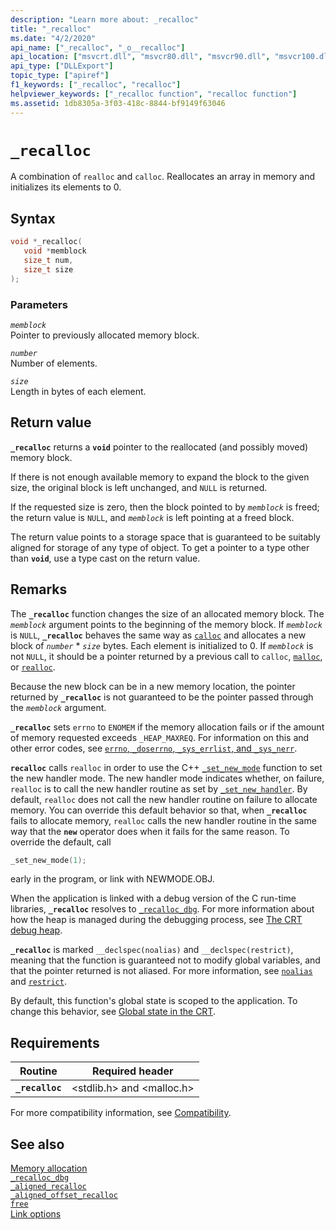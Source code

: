 ```yaml
---
description: "Learn more about: _recalloc"
title: "_recalloc"
ms.date: "4/2/2020"
api_name: ["_recalloc", "_o__recalloc"]
api_location: ["msvcrt.dll", "msvcr80.dll", "msvcr90.dll", "msvcr100.dll", "msvcr100_clr0400.dll", "msvcr110.dll", "msvcr110_clr0400.dll", "msvcr120.dll", "msvcr120_clr0400.dll", "ucrtbase.dll", "api-ms-win-crt-heap-l1-1-0.dll", "api-ms-win-crt-private-l1-1-0.dll"]
api_type: ["DLLExport"]
topic_type: ["apiref"]
f1_keywords: ["_recalloc", "recalloc"]
helpviewer_keywords: ["_recalloc function", "recalloc function"]
ms.assetid: 1db8305a-3f03-418c-8844-bf9149f63046
---
```

# `_recalloc`

A combination of `realloc` and `calloc`. Reallocates an array in memory and initializes its elements to 0.

## Syntax

```C
void *_recalloc(
   void *memblock
   size_t num,
   size_t size
);
```

### Parameters

*`memblock`*\
Pointer to previously allocated memory block.

*`number`*\
Number of elements.

*`size`*\
Length in bytes of each element.

## Return value

**`_recalloc`** returns a **`void`** pointer to the reallocated (and possibly moved) memory block.

If there is not enough available memory to expand the block to the given size, the original block is left unchanged, and `NULL` is returned.

If the requested size is zero, then the block pointed to by *`memblock`* is freed; the return value is `NULL`, and *`memblock`* is left pointing at a freed block.

The return value points to a storage space that is guaranteed to be suitably aligned for storage of any type of object. To get a pointer to a type other than **`void`**, use a type cast on the return value.

## Remarks

The **`_recalloc`** function changes the size of an allocated memory block. The *`memblock`* argument points to the beginning of the memory block. If *`memblock`* is `NULL`, **`_recalloc`** behaves the same way as [`calloc`](calloc.md) and allocates a new block of *`number`* * *`size`* bytes. Each element is initialized to 0. If *`memblock`* is not `NULL`, it should be a pointer returned by a previous call to `calloc`, [`malloc`](malloc.md), or [`realloc`](realloc.md).

Because the new block can be in a new memory location, the pointer returned by **`_recalloc`** is not guaranteed to be the pointer passed through the *`memblock`* argument.

**`_recalloc`** sets `errno` to `ENOMEM` if the memory allocation fails or if the amount of memory requested exceeds `_HEAP_MAXREQ`. For information on this and other error codes, see [`errno`, `_doserrno`, `_sys_errlist`, and `_sys_nerr`](../errno-doserrno-sys-errlist-and-sys-nerr.md).

**`recalloc`** calls `realloc` in order to use the C++ [`_set_new_mode`](set-new-mode.md) function to set the new handler mode. The new handler mode indicates whether, on failure, `realloc` is to call the new handler routine as set by [`_set_new_handler`](set-new-handler.md). By default, `realloc` does not call the new handler routine on failure to allocate memory. You can override this default behavior so that, when **`_recalloc`** fails to allocate memory, `realloc` calls the new handler routine in the same way that the **`new`** operator does when it fails for the same reason. To override the default, call

```C
_set_new_mode(1);
```

early in the program, or link with NEWMODE.OBJ.

When the application is linked with a debug version of the C run-time libraries, **`_recalloc`** resolves to [`_recalloc_dbg`](recalloc-dbg.md). For more information about how the heap is managed during the debugging process, see [The CRT debug heap](/visualstudio/debugger/crt-debug-heap-details).

**`_recalloc`** is marked `__declspec(noalias)` and `__declspec(restrict)`, meaning that the function is guaranteed not to modify global variables, and that the pointer returned is not aliased. For more information, see [`noalias`](../../cpp/noalias.md) and [`restrict`](../../cpp/restrict.md).

By default, this function's global state is scoped to the application. To change this behavior, see [Global state in the CRT](../global-state.md).

## Requirements

|Routine|Required header|
|-------------|---------------------|
|**`_recalloc`**|\<stdlib.h> and \<malloc.h>|

For more compatibility information, see [Compatibility](../compatibility.md).

## See also

[Memory allocation](../memory-allocation.md)\
[`_recalloc_dbg`](recalloc-dbg.md)\
[`_aligned_recalloc`](aligned-recalloc.md)\
[`_aligned_offset_recalloc`](aligned-offset-recalloc.md)\
[`free`](free.md)\
[Link options](../link-options.md)
